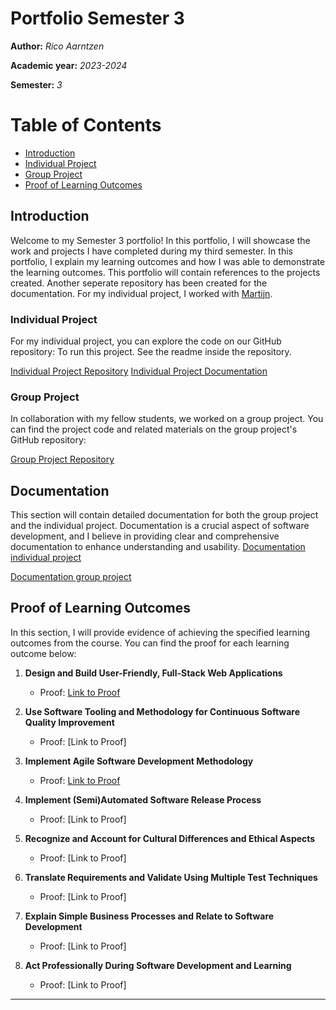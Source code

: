 # Portfolio Semester 3
**Author:** *Rico Aarntzen*

**Academic year:** *2023-2024*

**Semester:** *3*

# Table of Contents
- [Introduction](#introduction)
- [Individual Project](#individual-project)
- [Group Project](#group-project)
- [Proof of Learning Outcomes](#proof-of-learning-outcomes)


## Introduction
Welcome to my Semester 3 portfolio! In this portfolio, I will showcase the work and projects I have completed during my third semester.
In this portfolio, I explain my learning outcomes and how I was able to demonstrate the learning outcomes. This portfolio will contain references to the projects created. Another seperate repository has been created for the documentation.
For my individual project, I worked with [Martijn](https://github.com/Martijn-19).

### Individual Project
For my individual project, you can explore the code on our GitHub repository:
To run this project. See the readme inside the repository.

[Individual Project Repository](https://github.com/NuanceDevs)
[Individual Project Documentation](https://github.com/NuanceDevs/Documentation)

### Group Project
In collaboration with my fellow students, we worked on a group project. You can find the project code and related materials on the group project's GitHub repository:

[Group Project Repository](https://github.com/Fellenoord)


## Documentation
This section will contain detailed documentation for both the group project and the individual project. Documentation is a crucial aspect of software development, and I believe in providing clear and comprehensive documentation to enhance understanding and usability.
[Documentation individual project](https://github.com/RicoCelsius/Portfolio_S3/tree/main/Documentatie)



[Documentation group project]()

## Proof of Learning Outcomes

In this section, I will provide evidence of achieving the specified learning outcomes from the course. You can find the proof for each learning outcome below:

1. **Design and Build User-Friendly, Full-Stack Web Applications**
   - Proof: [Link to Proof](https://github.com/RicoCelsius/Portfolio_S3/blob/main/proof-of-learning-outcomes/1-web-applications.md)

2. **Use Software Tooling and Methodology for Continuous Software Quality Improvement**
   - Proof: [Link to Proof]

3. **Implement Agile Software Development Methodology**
   - Proof: [Link to Proof](https://ricofontys.atlassian.net/jira/software/projects/SCRUM/)

4. **Implement (Semi)Automated Software Release Process**
   - Proof: [Link to Proof]

5. **Recognize and Account for Cultural Differences and Ethical Aspects**
   - Proof: [Link to Proof]

6. **Translate Requirements and Validate Using Multiple Test Techniques**
   - Proof: [Link to Proof]

7. **Explain Simple Business Processes and Relate to Software Development**
   - Proof: [Link to Proof]

8. **Act Professionally During Software Development and Learning**
   - Proof: [Link to Proof]



---


